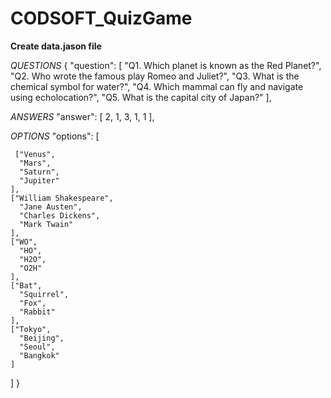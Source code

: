 # CODSOFT_QuizGame

**Create data.jason file**


_QUESTIONS_
{
  "question": [
    "Q1. Which planet is known as the Red Planet?",
    "Q2. Who wrote the famous play Romeo and Juliet?",
    "Q3. What is the chemical symbol for water?",
    "Q4. Which mammal can fly and navigate using echolocation?",
    "Q5. What is the capital city of Japan?"
  ],

_ANSWERS_
  "answer": [
    2,
    1,
    3,
    1,
    1
  ],

_OPTIONS_
  "options": [

     ["Venus",
      "Mars",
      "Saturn",
      "Jupiter"
    ],
    ["William Shakespeare",
      "Jane Austen",
      "Charles Dickens",
      "Mark Twain"
    ],
    ["WO",
      "HO",
      "H2O",
      "O2H"
    ],
    ["Bat",
      "Squirrel",
      "Fox",
      "Rabbit"
    ],
    ["Tokyo",
      "Beijing",
      "Seoul",
      "Bangkok"
    ]
  ]
}
